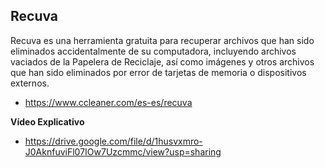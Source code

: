 ## Recuva

Recuva es una herramienta gratuita para recuperar archivos que han sido eliminados accidentalmente de su computadora, incluyendo archivos vaciados de la Papelera de Reciclaje, así como imágenes y otros archivos que han sido eliminados por error de tarjetas de memoria o dispositivos externos.

- https://www.ccleaner.com/es-es/recuva

**Vídeo Explicativo**
- https://drive.google.com/file/d/1husvxmro-J0AknfuviFl07IOw7Uzcmmc/view?usp=sharing
